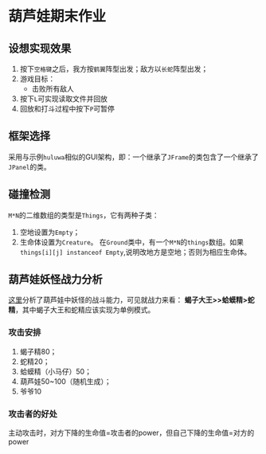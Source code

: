 # 葫芦娃期末作业

## 设想实现效果

1. 按下`空格键`之后，我方按`鹤翼`阵型出发；敌方以`长蛇`阵型出发；
2. 游戏目标：
   - 击败所有敌人
3. 按下`L`可实现读取文件并回放
4. 回放和打斗过程中按下`P`可暂停


## 框架选择
采用与示例`huluwa`相似的GUI架构，即：一个继承了`JFrame`的类包含了一个继承了`JPanel`的类。

## 碰撞检测
`M*N`的二维数组的类型是`Things`，它有两种子类：
1. 空地设置为`Empty`；
2. 生命体设置为`Creature`。
  在`Ground`类中，有一个`M*N`的`things`数组。如果`things[i][j] instanceof Empty`,说明改地方是空地；否则为相应生命体。

## 葫芦娃妖怪战力分析
[这里](https://www.zhihu.com/question/34581237?from=androidqq)分析了葫芦娃中妖怪的战斗能力，可见就战力来看：
**蝎子大王>>蛤蟆精>蛇精**，其中蝎子大王和蛇精应该实现为单例模式。

### 攻击安排
1. 蝎子精80；
2. 蛇精20；
3. 蛤蟆精（小马仔）50；
4. 葫芦娃50~100（随机生成）；
5. 爷爷10

### 攻击者的好处
主动攻击时，对方下降的生命值=攻击者的power，但自己下降的生命值=对方的power

